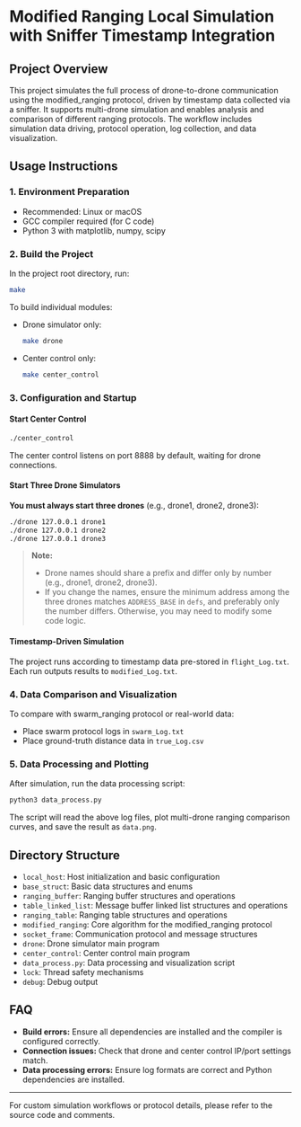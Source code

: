 # Modified Ranging Local Simulation with Sniffer Timestamp Integration

## Project Overview

This project simulates the full process of drone-to-drone communication using the modified_ranging protocol, driven by timestamp data collected via a sniffer. It supports multi-drone simulation and enables analysis and comparison of different ranging protocols. The workflow includes simulation data driving, protocol operation, log collection, and data visualization.

## Usage Instructions

### 1. Environment Preparation

- Recommended: Linux or macOS
- GCC compiler required (for C code)
- Python 3 with matplotlib, numpy, scipy

### 2. Build the Project

In the project root directory, run:

```sh
make
```

To build individual modules:

- Drone simulator only:
  ```sh
  make drone
  ```
- Center control only:
  ```sh
  make center_control
  ```

### 3. Configuration and Startup

#### Start Center Control

```sh
./center_control
```
The center control listens on port 8888 by default, waiting for drone connections.

#### Start Three Drone Simulators

**You must always start three drones** (e.g., drone1, drone2, drone3):

```sh
./drone 127.0.0.1 drone1
./drone 127.0.0.1 drone2
./drone 127.0.0.1 drone3
```

> **Note:**  
> - Drone names should share a prefix and differ only by number (e.g., drone1, drone2, drone3).  
> - If you change the names, ensure the minimum address among the three drones matches `ADDRESS_BASE` in `defs`, and preferably only the number differs. Otherwise, you may need to modify some code logic.

#### Timestamp-Driven Simulation

The project runs according to timestamp data pre-stored in `flight_Log.txt`. Each run outputs results to `modified_Log.txt`.

### 4. Data Comparison and Visualization

To compare with swarm_ranging protocol or real-world data:

- Place swarm protocol logs in `swarm_Log.txt`
- Place ground-truth distance data in `true_Log.csv`

### 5. Data Processing and Plotting

After simulation, run the data processing script:

```sh
python3 data_process.py
```

The script will read the above log files, plot multi-drone ranging comparison curves, and save the result as `data.png`.

## Directory Structure

- `local_host`: Host initialization and basic configuration
- `base_struct`: Basic data structures and enums
- `ranging_buffer`: Ranging buffer structures and operations
- `table_linked_list`: Message buffer linked list structures and operations
- `ranging_table`: Ranging table structures and operations
- `modified_ranging`: Core algorithm for the modified_ranging protocol
- `socket_frame`: Communication protocol and message structures
- `drone`: Drone simulator main program
- `center_control`: Center control main program
- `data_process.py`: Data processing and visualization script
- `lock`: Thread safety mechanisms
- `debug`: Debug output

## FAQ

- **Build errors:** Ensure all dependencies are installed and the compiler is configured correctly.
- **Connection issues:** Check that drone and center control IP/port settings match.
- **Data processing errors:** Ensure log formats are correct and Python dependencies are installed.

---

For custom simulation workflows or protocol details, please refer to the source code and comments.